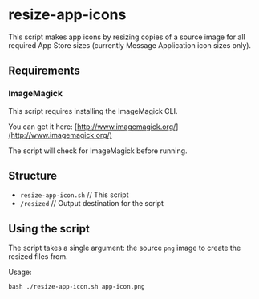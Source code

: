 # resize-app-icons

This script makes app icons by resizing copies of a source image for all required App Store sizes (currently Message Application icon sizes only).


## Requirements

### ImageMagick
This script requires installing the ImageMagick CLI. 

You can get it here:
[http://www.imagemagick.org/](http://www.imagemagick.org/)

The script will check for ImageMagick before running.


## Structure

- `resize-app-icon.sh` // This script
- `/resized`           // Output destination for the script


## Using the script

The script takes a single argument: the source `png` image to create the resized files from.

Usage:

```
bash ./resize-app-icon.sh app-icon.png
```
